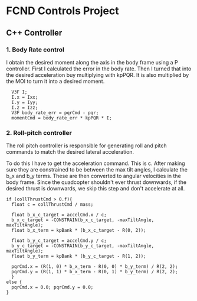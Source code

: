 # FCND Controls Project


## C++ Controller

### 1. Body Rate control
I obtain the desired moment along the axis in the body frame using a P controller.
First I calculated the error in the body rate. Then I turned that into the desired acceleration buy multiplying with kpPQR. It is also multiplied by the MOI to turn it into a desired moment.

	  V3F I;
	  I.x = Ixx;
	  I.y = Iyy;
	  I.z = Izz;
	  V3F body_rate_err = pqrCmd - pqr;
	  momentCmd = body_rate_err * kpPQR * I;

### 2. Roll-pitch controller
The roll pitch controller is responsible for generating roll and pitch commands to match the desired lateral acceleration. 

To do this I have to get the acceleration command. This is c. After making sure they are constrained to be between the max tilt angles, I calculate the b_x and b_y terms. These are then converted to angular velocities in the body frame. Since the quadcopter shouldn't ever thrust downwards, if the desired thrust is downwards, we skip this step and don't accelerate at all.

	if (collThrustCmd > 0.f){
	  float c = collThrustCmd / mass;

	  float b_x_c_target = accelCmd.x / c;
	  b_x_c_target = -CONSTRAIN(b_x_c_target, -maxTiltAngle, maxTiltAngle);
	  float b_x_term = kpBank * (b_x_c_target - R(0, 2));

	  float b_y_c_target = accelCmd.y / c;
	  b_y_c_target = -CONSTRAIN(b_y_c_target, -maxTiltAngle, maxTiltAngle);
	  float b_y_term = kpBank * (b_y_c_target - R(1, 2));

	  pqrCmd.x = (R(1, 0) * b_x_term - R(0, 0) * b_y_term) / R(2, 2);
	  pqrCmd.y = (R(1, 1) * b_x_term - R(0, 1) * b_y_term) / R(2, 2);
	  }
	else {
	  pqrCmd.x = 0.0; pqrCmd.y = 0.0;
	}
  
  
